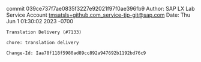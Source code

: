 commit 039ce737f7ae0835f3227e92021f97f0ae396fb9
Author: SAP LX Lab Service Account <tmsatsls+github.com_service-tip-git@sap.com>
Date:   Thu Jun 1 01:30:02 2023 -0700

    Translation Delivery (#7133)
    
    chore: translation delivery
    
    Change-Id: Iaa78f118f5980ad89cc892a947692b1192bd76c9

